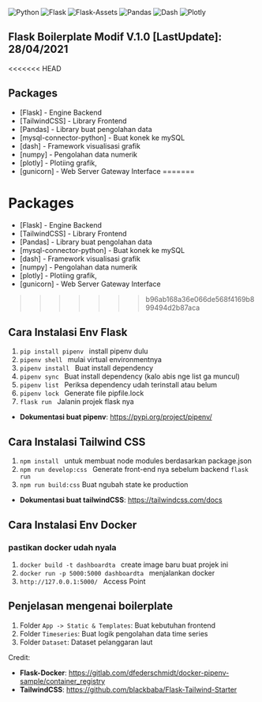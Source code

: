 ![Python](https://img.shields.io/badge/Python-^3.8-blue.svg?logo=python&longCache=true&logoColor=white&colorB=5e81ac&style=flat-square&colorA=4c566a)
![Flask](https://img.shields.io/badge/Flask-1.1.2-blue.svg?longCache=true&logo=flask&style=flat-square&logoColor=white&colorB=5e81ac&colorA=4c566a)
![Flask-Assets](https://img.shields.io/badge/Flask--Assets-v2.0-blue.svg?longCache=true&logo=flask&style=flat-square&logoColor=white&colorB=5e81ac&colorA=4c566a)
![Pandas](https://img.shields.io/badge/Pandas-v^1.0.0-blue.svg?longCache=true&logo=python&longCache=true&style=flat-square&logoColor=white&colorB=5e81ac&colorA=4c566a)
![Dash](https://img.shields.io/badge/Dash-v1.12.0-blue.svg?longCache=true&logo=python&longCache=true&style=flat-square&logoColor=white&colorB=5e81ac&colorA=4c566a)
![Plotly](https://img.shields.io/badge/Plotly-v4.8.1-blue.svg?longCache=true&logo=python&longCache=true&style=flat-square&logoColor=white&colorB=5e81ac&colorA=4c566a)

## Flask Boilerplate Modif V.1.0 [LastUpdate]: 28/04/2021

<<<<<<< HEAD
## Packages

- [Flask] - Engine Backend
- [TailwindCSS] - Library Frontend
- [Pandas] - Library buat pengolahan data
- [mysql-connector-python] - Buat konek ke mySQL
- [dash] - Framework visualisasi grafik
- [numpy] - Pengolahan data numerik
- [plotly] - Plotiing grafik,
- [gunicorn] - Web Server Gateway Interface
=======
# Packages

* [Flask] - Engine Backend
* [TailwindCSS] - Library Frontend
* [Pandas] - Library buat pengolahan data
* [mysql-connector-python] - Buat konek ke mySQL
* [dash] - Framework visualisasi grafik
* [numpy] - Pengolahan data numerik
* [plotly] - Plotiing grafik,
* [gunicorn] - Web Server Gateway Interface
>>>>>>> b96ab168a36e066de568f4169b899494d2b87aca

## Cara Instalasi Env Flask

1. `pip install pipenv ` install pipenv dulu
2. `pipenv shell ` mulai virtual environmentnya
3. `pipenv install ` Buat install dependency
4. `pipenv sync ` Buat install dependency (kalo abis nge list ga muncul)
5. `pipenv list ` Periksa dependency udah terinstall atau belum
6. `pipenv lock ` Generate file pipfile.lock
7. `flask run ` Jalanin projek flask nya

- **Dokumentasi buat pipenv**: https://pypi.org/project/pipenv/

## Cara Instalasi Tailwind CSS

1. `npm install ` untuk membuat node modules berdasarkan package.json
2. `npm run develop:css ` Generate front-end nya sebelum backend `flask run `
3. `npm run build:css` Buat ngubah state ke production

- **Dokumentasi buat tailwindCSS**: https://tailwindcss.com/docs

## Cara Instalasi Env Docker

### pastikan docker udah nyala

1. `docker build -t dashboardta ` create image baru buat projek ini
2. `docker run -p 5000:5000 dashboardta ` menjalankan docker
3. `http://127.0.0.1:5000/ ` Access Point

## Penjelasan mengenai boilerplate

1. Folder `App -> Static & Templates`: Buat kebutuhan frontend
2. Folder `Timeseries`: Buat logik pengolahan data time series
3. Folder `Dataset`: Dataset pelanggaran laut

Credit:

- **Flask-Docker**: https://gitlab.com/dfederschmidt/docker-pipenv-sample/container_registry
- **TailwindCSS**: https://github.com/blackbaba/Flask-Tailwind-Starter
